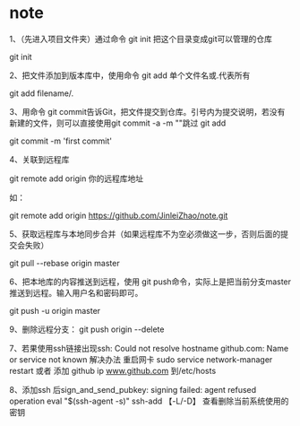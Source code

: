 # note
1、（先进入项目文件夹）通过命令 git init 把这个目录变成git可以管理的仓库

git init

2、把文件添加到版本库中，使用命令 git add 单个文件名或.代表所有

git add filename/.  

3、用命令 git commit告诉Git，把文件提交到仓库。引号内为提交说明，若没有新建的文件，则可以直接使用git commit -a -m ""跳过 git add

git commit -m 'first commit'    

4、关联到远程库

git remote add origin 你的远程库地址

如：

git remote add origin https://github.com/JinleiZhao/note.git

5、获取远程库与本地同步合并（如果远程库不为空必须做这一步，否则后面的提交会失败）

git pull --rebase origin master

6、把本地库的内容推送到远程，使用 git push命令，实际上是把当前分支master推送到远程。输入用户名和密码即可。

git push -u origin master

9、删除远程分支：
git push origin --delete <name>

7、若果使用ssh链接出现ssh: Could not resolve hostname github.com: Name or service not known
 解决办法 重启网卡 sudo service network-manager restart 或者 添加 github ip  www.github.com 到/etc/hosts

8、添加ssh 后sign_and_send_pubkey: signing failed: agent refused operation 
  eval "$(ssh-agent -s)"
  ssh-add 【-L/-D】 查看删除当前系统使用的密钥

